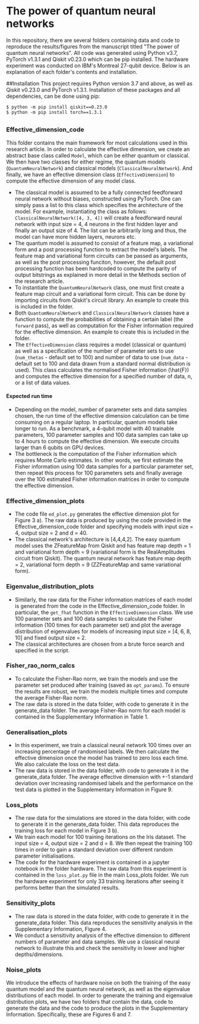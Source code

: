 # The power of quantum neural networks 

In this repository, there are several folders containing data and code to reproduce the results/figures from 
the manuscript titled "The power of quantum neural networks". All code was generated using Python v3.7, 
PyTorch v1.3.1 and Qiskit v0.23.0 which can be pip installed. The hardware experiment was conducted on IBM's Montreal 27-qubit device. Below is an explanation of each folder's contents and installation.

##Installation 
This project requires Python version 3.7 and above, as well as Qiskit v0.23.0 and PyTorch v1.3.1. Installation of these packages and all dependencies, can be done using pip:

`$ python -m pip install qiskit==0.23.0` \
`$ python -m pip install torch==1.3.1`

##
### Effective_dimension_code
This folder contains the main framework for most calculations used in this research article. In order to calculate the effective dimension,
we create an abstract base class called `Model`, which can be either quantum or classical. We then have two classes for either regime,
the quantum models (`QuantumNeuralNetwork`) and classical models (`ClassicalNeuralNetwork`). And finally, we have an effective dimension class (`EffectiveDimension`)
to compute the effective dimension of any model class. 

- The classical model is assumed to be a fully connected feedforward neural 
network without biases, constructed using PyTorch. One can simply pass a list to this class which specifies the 
architecture of the model. For example, instantiating the class as follows: `ClassicalNeuralNetwork([4, 3, 4])` will create a feedforward 
neural network with input size = 4, 4 neurons in the first hidden layer and finally an output size of 4. The list can be arbitrarily long and thus, the 
model can have more hidden layers, neurons etc.
- The quantum model is assumed to consist of a feature map, a variational form and a post processing function to extract the model's labels. 
The feature map and variational form circuits can be passed as arguments, as well as the post processing funciton, however, the default
post processing function has been hardcoded to compute the parity of output bitstrings as explained in more detail in the Methods section of the 
research article.
- To instantiate the `QuantumNeuralNetwork` class, one must first create a feature map circuit and a variational form circuit. This can be done by importing circuits from 
Qiskit's circuit library. An example to create this is included in the folder.
- Both `QuantumNeuralNetwork` and `ClassicalNeuralNetwork` classes have a function to compute the probabilities of obtaining a certain label (the 
`forward` pass), as well as computation for the Fisher information required for the effective dimension. An example to create this is included in the folder.
- The `EffectiveDimension` class requires a model (classical or quantum) as well as a specification of the number of parameter
sets to use (`num_thetas` - default set to 100) and number of data to use (`num_data` - default set to 100 and data drawn from a standard normal 
distribution is used). This class calculates the normalised Fisher information (\hat{F}) and computes the effective dimension for a specified number of data, n, or a list of data 
values. 

#### Expected run time
- Depending on the model, number of parameter sets and data samples chosen, the run time of the effective dimension calculation can be time consuming on a regular laptop. In particular, quantum models take longer to run. As a benchmark, a 4-qubit model with 
40 trainable parameters, 100 parameter samples and 100 data samples can take up to 4 hours to compute the effective dimension. We execute circuits larger than 6 qubits on GPU devices. 
- The bottleneck is the computation of the Fisher information which requires Monte Carlo 
estimates. In other words, we first estimate the Fisher information using 100 data samples for a particular parameter set, then repeat this process for 100 parameters sets and 
finally average over the 100 estimated Fisher information matrices in order to compute the effective dimension. 

### Effective_dimension_plots
- The code file `ed_plot.py` generates the effective dimension plot for Figure 3 a). The raw data is produced by using 
the code provided in the Effective_dimension_code folder and specifying models
with input size = 4, output size = 2 and d = 40. 
- The classical network's architecture is [4,4,4,2]. The easy quantum model uses the ZFeatureMap from Qiskit and has feature map depth = 1 and variational form depth 
= 9 (variational form is the RealAmplitudes circuit from Qiskit). The quantum neural network has feature map depth = 2, variational form depth = 9 (ZZFeatureMap and same variational form).

### Eigenvalue_distribution_plots
- Similarly, the raw data for the Fisher information matrices of each model is generated 
from the code in the Effective_dimension_code folder. In particular, the `get_fhat` function in the `EffectiveDimension` class. 
We use 100 parameter sets and 100 data samples
to calculate the Fisher information (100 times for each parameter set) and plot the average 
distribution of eigenvalues for models of increasing input size = [4, 6, 8, 10] and fixed output size = 2.
- The classical architectures are chosen from a brute force search and specified in the script.

### Fisher_rao_norm_calcs
- To calculate the Fisher-Rao norm, we train the models and use the parameter set produced after training (saved as `opt_params`). To ensure the results are robust, we train the models multiple times and compute the average Fisher-Rao norm.
- The raw data is stored in the data folder, with code to generate it in the generate_data folder. The average Fisher-Rao norm for each model is 
contained in the Supplementary Information in Table 1.

### Generalisation_plots
- In this experiment, we train a classical neural network 100 times over an increasing percentage of randomised labels. We then
calculate the effective dimension once the model has trained to zero loss each time. We also calculate the loss on the test data.
- The raw data is stored in the data folder, with code to generate it in the generate_data folder. The average effective dimension with +-1 standard
deviation over increasing randomised labels and the performance on the test data is plotted in the Supplementary Information in Figure 9. 

### Loss_plots
- The raw data for the simulations are stored in the data folder, with code to generate it in the generate_data folder. This data reproduces the training loss for each model in Figure
3 b).
- We train each model for 100 training iterations on the Iris dataset. The input size = 4, output size = 2 and d = 8. We then repeat the training 100
times in order to gain a standard deviation over different random parameter initialisations.
- The code for the hardware experiment is contained in a jupyter notebook in the folder hardware. The raw data from this experiment is contained in the `loss_plot.py` file in the main Loss_plots folder. 
We run the hardware experiment for only 33 training iterations after seeing it performs better than the simulated results. 

### Sensitivity_plots
- The raw data is stored in the data folder, with code to generate it in the generate_data folder. This data reproduces the sensitivity analysis in the 
Supplementary Information, Figure 4.
- We conduct a sensitivity analysis of the effective dimension to different numbers of 
parameter and data samples. We use a classical neural network to illustrate this and check the 
sensitivity in lower and higher depths/dimensions. 
  
### Noise_plots
We introduce the effects of hardware noise on both the training of the easy quantum model and the quantum neural network, as well as 
the eigenvalue distributions of each model. In order to generate the training and eigenvalue distribution plots, we have two folders that 
contain the data, code to generate the data and the code to produce the plots in the Supplementary Information. Specifically, these are Figures 6 and 7.